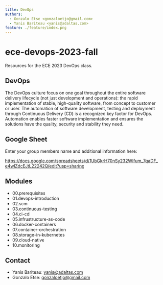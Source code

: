 ```yaml
---
title: DevOps
authors:
  - Gonzalo Etse <gonzaloetjo@gmail.com>
  - Yanis Bariteau <yanis@adaltas.com>
feature: ./feature/index.png
---
```


# ece-devops-2023-fall

Resources for the ECE 2023 DevOps class.

## DevOps

The DevOps culture focus on one goal throughout the entire software delivery lifecycle (not just development and operations): the rapid implementation of stable, high-quality software, from concept to customer or user. The automation of software development, testing and deployment through Continuous Delivery (CD) is a recognized key factor for DevOps. Automation enables faster software implementation and ensures the solutions have the quality, security and stability they need.

## Google Sheet

Enter your group members name and additional information here:

<https://docs.google.com/spreadsheets/d/1UbGkrH70nSy232WIfum_7qaDF_e4wlZdcEJtL22242Q/edit?usp=sharing>

## Modules

- 00.prerequisites
- 01.devops-introduction
- 02.scm
- 03.continuous-testing
- 04.ci-cd
- 05.infrustructure-as-code
- 06.docker-containers
- 07.container-orchestration
- 08.storage-in-kubernetes
- 09.cloud-native
- 10.monitoring

## Contact

- Yanis Bariteau: yanis@adaltas.com
- Gonzalo Etse: gonzaloetjo@gmail.com